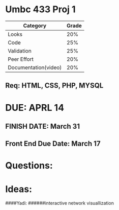 # Umbc 433 Proj 1

| Category | Grade |
| --- | --- |
| Looks | 20% |
| Code | 25% |
| Validation | 25% |
| Peer Effort | 20% |
| Documentation(video) | 20% |

## Req: HTML, CSS, PHP, MYSQL

# DUE: APRL 14

## FINISH DATE: March 31
## Front End Due Date: March 17

# Questions: 

# Ideas:
####Yadi: 
	######interactive network visuallization 


